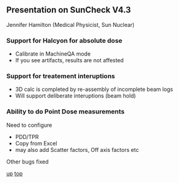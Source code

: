 ## Presentation on SunCheck V4.3
Jennifer Hamilton (Medical Physicist, Sun Nuclear)

### Support for Halcyon for absolute dose
- Calibrate in MachineQA mode
- If you see artifacts, results are not affested

### Support for treatement interuptions
- 3D calc is completed by re-assembly of incomplete beam logs
- Will support deliberate interuptions (beam hold)

### Ability to do Point Dose measurements
Need to configure
- PDD/TPR
- Copy from Excel
- may also add Scatter factors, Off axis factors etc

Other bugs fixed

[up](README.md)
[top](../README.md)

